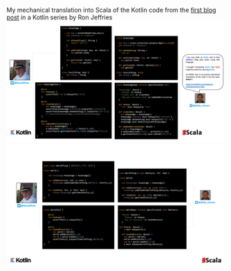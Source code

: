 My mechanical translation into Scala of the Kotlin code from the [first blog post](https://ronjeffries.com/articles/-z022/kotlin/kr/kr-001/) in a Kotlin series by Ron Jeffries
![](images/image-1.png?raw=true)
![](images/image-2.png?raw=true)
